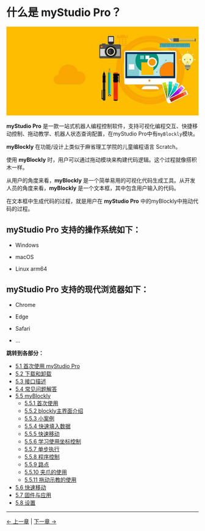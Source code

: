 # 什么是 myStudio Pro？

![](../../resources/5-BasicApplication/5.2/5.2.1/img/myblockly/myblockly界面.jpg)

**myStudio Pro** 是一款一站式机器人编程控制软件，支持可视化编程交互、快捷移动控制、拖动教学、机器人状态查询配置，在myStudio Pro中有`myBlockly`模块。

**myBlockly** 在功能/设计上类似于麻省理工学院的儿童编程语言 Scratch。

使用 **myBlockly** 时，用户可以通过拖动模块来构建代码逻辑。这个过程就像搭积木一样。

从用户的角度来看，**myBlockly** 是一个简单易用的可视化代码生成工具。从开发人员的角度来看，**myBlockly** 是一个文本框，其中包含用户输入的代码。

在文本框中生成代码的过程，就是用户在 **myStudio Pro** 中的myBlockly中拖动代码的过程。

## myStudio Pro 支持的操作系统如下：

- Windows

- macOS

- Linux arm64
  
## myStudio Pro 支持的现代浏览器如下：

- Chrome

- Edge

- Safari

- ...

**跳转到各部分：**
- [5.1 首次使用 myStudio Pro](./5.1-myStudioFirstUse.md)
- [5.2 下载和卸载](./5.2-install_uninstall.md)
- [5.3 接口描述](./5.3-interface_description.md)
- [5.4 常见问题解答](./5.4-Q&A.md)
- [5.5 myBlockly]()
    - [5.5.1 首次使用](./5.5-blockly/5.5.1-blocklyFirstUse.md)
    - [5.5.2 blockly主界面介绍](./5.5-blockly/5.5.2-interfaceDescription.md)
    - [5.5.3 小案例](./5.5-blockly/5.5.3-littleCase.md)
    - [5.5.4 快速填入数据](./5.5-blockly/5.5.4-autofill.md)
    - [5.5.5 快速移动](./5.5-blockly/5.5.5-quickMove.md)
    - [5.5.6 学习使用坐标控制](./5.5-blockly/5.5.6-useCoords.md)
    - [5.5.7 单步执行](./5.5-blockly/5.5.7-singleStep.md)
    - [5.5.8 程序控制](./5.5-blockly/5.5.8-program.md)
    - [5.5.9 路点](./5.5-blockly/5.5.9-waypoint.md)
    - [5.5.10 夹爪的使用](./5.5-blockly/5.5.10-gripperUse.md)
    - [5.5.11 拖动示教的使用](./5.5-blockly/5.5.11-dragTeach.md)
- [5.6 快速移动](./5.6-quickmove/5.6.1-quickmovefirstuse.md)
- [5.7 固件与应用](./5.7-firmware/5.7.1-firmware_main.md)
- [5.8 设置](./5.8-setting/5.8.1-setting_main.md)
---

[← 上一章](../../2-BasicSettings/4-FirstInstallAndUse/4.3-PowerOnDetectionGuide.md) | [下一章 →](./5.1-myStudioFirstUse.md)